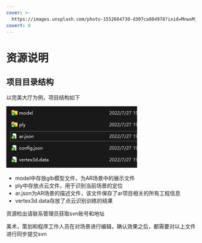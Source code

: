 ```yaml
---
cover: >-
  https://images.unsplash.com/photo-1552664730-d307ca884978?ixid=MnwxMjA3fDB8MHxwaG90by1wYWdlfHx8fGVufDB8fHx8&ixlib=rb-1.2.1&auto=format&fit=crop&w=2970&q=80
coverY: 0
---
```


# 资源说明

## 项目目录结构

以完美大厅为例，项目结构如下

![](<../.gitbook/assets/image (7).png>)

* model中存放glb模型文件，为AR场景中的展示文件
* ply中存放点云文件，用于识别当前场景的定位
* ar.json为AR场景的描述文件，该文件保存了ar项目相关的所有工程信息
* vertex3d.data存放了点云识别训练的结果

资源检出请联系管理员获取svn账号和地址

美术，策划和程序工作人员在对场景进行编辑，确认效果之后，都需要对以上文件进行同步提交svn
